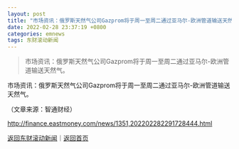 ```yaml
---
layout: post
title: "市场资讯：俄罗斯天然气公司Gazprom将于周一至周二通过亚马尔-欧洲管道输送天然气"
date: 2022-02-28 23:37:19 +0800
categories: emnews
tags: 东财滚动新闻
---
```

> 市场资讯：俄罗斯天然气公司Gazprom将于周一至周二通过亚马尔-欧洲管道输送天然气。

<p>市场资讯：俄罗斯天然气公司Gazprom将于周一至周二通过亚马尔-欧洲管道输送天然气。</p>
 <p></p><p class="em_media">（文章来源：智通财经）</p>

<http://finance.eastmoney.com/news/1351,202202282291728444.html>

[返回东财滚动新闻](//finews.withounder.com/emnews/)｜[返回首页](//finews.withounder.com/)